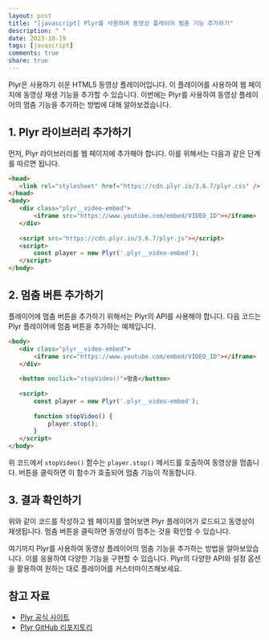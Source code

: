 ```yaml
---
layout: post
title: "[javascript] Plyr를 사용하여 동영상 플레이어 멈춤 기능 추가하기"
description: " "
date: 2023-10-19
tags: [javascript]
comments: true
share: true
---
```


Plyr은 사용하기 쉬운 HTML5 동영상 플레이어입니다. 이 플레이어를 사용하여 웹 페이지에 동영상 재생 기능을 추가할 수 있습니다. 이번에는 Plyr를 사용하여 동영상 플레이어의 멈춤 기능을 추가하는 방법에 대해 알아보겠습니다. 

## 1. Plyr 라이브러리 추가하기

먼저, Plyr 라이브러리를 웹 페이지에 추가해야 합니다. 이를 위해서는 다음과 같은 단계를 따르면 됩니다.

```html
<head>
   <link rel="stylesheet" href="https://cdn.plyr.io/3.6.7/plyr.css" />
</head>
<body>
   <div class="plyr__video-embed">
       <iframe src="https://www.youtube.com/embed/VIDEO_ID"></iframe>
   </div>
  
   <script src="https://cdn.plyr.io/3.6.7/plyr.js"></script>
   <script>
       const player = new Plyr('.plyr__video-embed');
   </script>
</body>
```

## 2. 멈춤 버튼 추가하기

플레이어에 멈춤 버튼을 추가하기 위해서는 Plyr의 API를 사용해야 합니다. 다음 코드는 Plyr 플레이어에 멈춤 버튼을 추가하는 예제입니다.

```html
<body>
   <div class="plyr__video-embed">
       <iframe src="https://www.youtube.com/embed/VIDEO_ID"></iframe>
   </div>
  
   <button onclick="stopVideo()">멈춤</button>
  
   <script>
       const player = new Plyr('.plyr__video-embed');
      
       function stopVideo() {
           player.stop();
       }
   </script>
</body>
```

위 코드에서 `stopVideo()` 함수는 `player.stop()` 메서드를 호출하여 동영상을 멈춥니다. 버튼을 클릭하면 이 함수가 호출되어 멈춤 기능이 작동합니다.

## 3. 결과 확인하기

위와 같이 코드를 작성하고 웹 페이지를 열어보면 Plyr 플레이어가 로드되고 동영상이 재생됩니다. 멈춤 버튼을 클릭하면 동영상이 멈추는 것을 확인할 수 있습니다.

여기까지 Plyr를 사용하여 동영상 플레이어의 멈춤 기능을 추가하는 방법을 알아보았습니다. 이를 응용하여 다양한 기능을 구현할 수 있습니다. Plyr의 다양한 API와 설정 옵션을 활용하여 원하는 대로 플레이어를 커스터마이즈해보세요.

## 참고 자료
- [Plyr 공식 사이트](https://plyr.io/)
- [Plyr GitHub 리포지토리](https://github.com/sampotts/plyr)